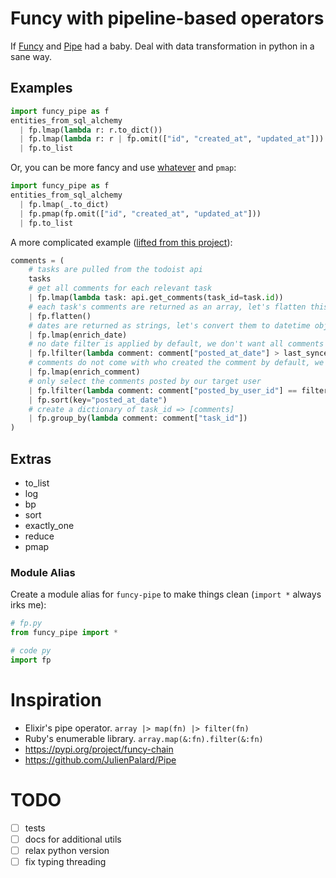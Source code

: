 # Funcy with pipeline-based operators

If [Funcy](https://github.com/Suor/funcy) and [Pipe](https://github.com/JulienPalard/Pipe) had a baby. Deal with data transformation in python in a sane way.

## Examples

```python
import funcy_pipe as f
entities_from_sql_alchemy
  | fp.lmap(lambda r: r.to_dict())
  | fp.lmap(lambda r: r | fp.omit(["id", "created_at", "updated_at"]))
  | fp.to_list
```

Or, you can be more fancy and use [whatever](https://github.com/Suor/whatever) and `pmap`:

```python
import funcy_pipe as f
entities_from_sql_alchemy
  | fp.lmap(_.to_dict)
  | fp.pmap(fp.omit(["id", "created_at", "updated_at"]))
  | fp.to_list
```

A more complicated example ([lifted from this project](https://github.com/iloveitaly/todoist-digest/blob/2f893709da2cf3a0f715125053af705fc3adbc4c/run.py#L151-L166)):

```python
comments = (
    # tasks are pulled from the todoist api
    tasks
    # get all comments for each relevant task
    | fp.lmap(lambda task: api.get_comments(task_id=task.id))
    # each task's comments are returned as an array, let's flatten this
    | fp.flatten()
    # dates are returned as strings, let's convert them to datetime objects
    | fp.lmap(enrich_date)
    # no date filter is applied by default, we don't want all comments
    | fp.lfilter(lambda comment: comment["posted_at_date"] > last_synced_date)
    # comments do not come with who created the comment by default, we need to hit a separate API to add this to the comment
    | fp.lmap(enrich_comment)
    # only select the comments posted by our target user
    | fp.lfilter(lambda comment: comment["posted_by_user_id"] == filter_user_id)
    | fp.sort(key="posted_at_date")
    # create a dictionary of task_id => [comments]
    | fp.group_by(lambda comment: comment["task_id"])
)
```

## Extras

* to_list
* log
* bp
* sort
* exactly_one
* reduce
* pmap

### Module Alias

Create a module alias for `funcy-pipe` to make things clean (`import *` always irks me):

```python
# fp.py
from funcy_pipe import *

# code py
import fp
```

# Inspiration

* Elixir's pipe operator. `array |> map(fn) |> filter(fn)`
* Ruby's enumerable library. `array.map(&:fn).filter(&:fn)`
* https://pypi.org/project/funcy-chain
* https://github.com/JulienPalard/Pipe

# TODO

- [ ] tests
- [ ] docs for additional utils
- [ ] relax python version
- [ ] fix typing threading
